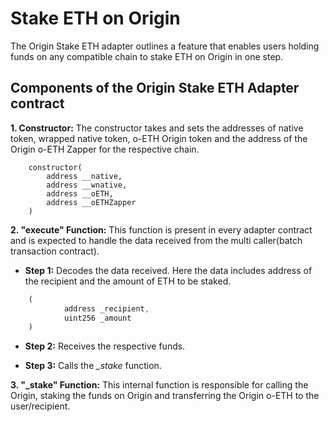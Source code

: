 # Stake ETH on Origin

The Origin Stake ETH adapter outlines a feature that enables users holding funds on any compatible chain to stake ETH on Origin in one step.

## Components of the Origin Stake ETH Adapter contract

**1. Constructor:** The constructor takes and sets the addresses of native token, wrapped native token, o-ETH Origin token and the address of the Origin o-ETH Zapper for the respective chain.

```solidity
    constructor(
        address __native,
        address __wnative,
        address __oETH,
        address __oETHZapper
    )
```

**2. "execute" Function:** This function is present in every adapter contract and is expected to handle the data received from the multi caller(batch transaction contract).

- **Step 1:** Decodes the data received. Here the data includes address of the recipient and the amount of ETH to be staked.

```javascript
    (         
            address _recipient, 
            uint256 _amount
    )
```

- **Step 2:** Receives the respective funds.

- **Step 3:** Calls the *_stake* function.

**3. "_stake" Function:** This internal function is responsible for calling the Origin, staking the funds on Origin and transferring the Origin o-ETH to the user/recipient.
